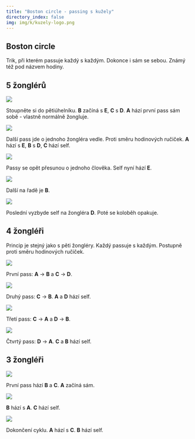 ```yaml
---
title: "Boston circle - passing s kužely"
directory_index: false
img: img/k/kuzely-logo.png
---
```


## Boston circle


Trik, při kterém passuje každý s každým. Dokonce i sám se sebou. Známý též pod názvem hodiny.

## 5 žonglérů

![](img/k/kuzely-passing-boston4h.png)

Stoupněte si do pětiúhelníku. **B** začíná s **E**, **C** s **D**. **A** hází první pass sám sobě - vlastně normálně žongluje.

![](img/k/kuzely-passing-boston4i.png)

Další pass jde o jednoho žongléra vedle. Proti směru hodinových ručiček. **A** hází s **E**, **B** s **D**, **C** hází self.

![](img/k/kuzely-passing-boston4j.png)

Passy se opět přesunou o jednoho člověka. Self nyní hází **E**.

![](img/k/kuzely-passing-boston4k.png)

Další na řadě je **B**.

![](img/k/kuzely-passing-boston4l.png)

Poslední vyzbyde self na žongléra **D**. Poté se koloběh opakuje.

## 4 žongléři

Princip je stejný jako s pěti žongléry. Každý passuje s každým. Postupně proti směru hodinových ručiček.

![](img/k/kuzely-passing-boston4a.png)

První pass: **A** -> **B** a **C** -> **D**.

![](img/k/kuzely-passing-boston4b.png)

Druhý pass: **C** -> **B**. **A** a **D** hází self.

![](img/k/kuzely-passing-boston4c.png)

Třetí pass: **C** -> **A** a **D** -> **B**.

![](img/k/kuzely-passing-boston4d.png)

Čtvrtý pass: **D** -> **A**. **C** a **B** hází self.

## 3 žongléři

![](img/k/kuzely-passing-boston4e.png)

První pass hází **B** a **C**. **A** začíná sám.

![](img/k/kuzely-passing-boston4f.png)

**B** hází s **A**. **C** hází self.

![](img/k/kuzely-passing-boston4g.png)

Dokončení cyklu. **A** hází s **C**. **B** hází self.

